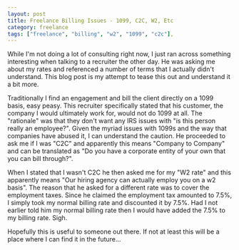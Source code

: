 ```yaml
---
layout: post
title: Freelance Billing Issues - 1099, C2C, W2, Etc
category: freelance
tags: ["freelance", "billing", "w2", "1099", "c2c"], 
---
```

While I'm not doing a lot of consulting right now, I just ran across something interesting when talking to a recruiter the other day.  He was asking me about my rates and referenced a number of terms that I actually didn't understand.   This blog post is my attempt to tease this out and understand it a bit more.

Traditionally I find an engagement and bill the client directly on a 1099 basis, easy peasy.  This recruiter specifically stated that his customer, the company I would ultimately work for, would not do 1099 at all.  The "rationale" was that they don't want any IRS issues with "is this person really an employee?".  Given the myriad issues with 1099s and the way that companies have abused it, I can understand the caution.  He proceeded to ask me if I was "C2C" and apparently this means "Company to Company" and can be translated as "Do you have a corporate entity of your own that you can bill through?".  

When I stated that I wasn't C2C he then asked me for my "W2 rate" and this apparently means "Our hiring agency can actually employ you on a w2 basis".  The reason that he asked for a different rate was to cover the employment taxes.  Since he claimed the employment tax amounted to 7.5%, I simply took my normal billing rate and discounted it by 7.5%.  Had I not earlier told him my normal billing rate then I would have added the 7.5% to my billing rate.  Sigh.

Hopefully this is useful to someone out there.  If not at least this will be a place where I can find it in the future...